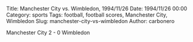 Title: Manchester City vs. Wimbledon, 1994/11/26
Date: 1994/11/26 00:00
Category: sports
Tags: football, football scores, Manchester City, Wimbledon
Slug: manchester-city-vs-wimbledon
Author: carbonero


Manchester City 2 - 0 Wimbledon
